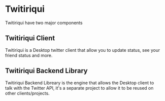 # Twitiriqui #

Twitiriqui have two major components

## Twitiriqui Client ##
Twitiriqui is a Desktop twitter client that allow you to update status, see your friend status and more.

## Twitiriqui Backend Library ##
Twitiriqui Backend Libreary is the engine that allows the Desktop client to talk with the  Twitter API, it's a separate project to allow it to be reused on other clients/projects.